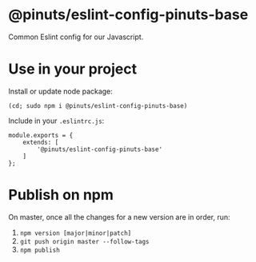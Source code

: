 # @pinuts/eslint-config-pinuts-base
Common Eslint config for our Javascript.

# Use in your project

Install or update node package:
```
(cd; sudo npm i @pinuts/eslint-config-pinuts-base)
```

Include in your `.eslintrc.js`:

```
module.exports = {
    extends: [
        '@pinuts/eslint-config-pinuts-base'
    ]
};
```

# Publish on npm

On master, once all the changes for a new version are in order, run:

1. `npm version [major|minor|patch]`
2. `git push origin master --follow-tags`
3. `npm publish`
